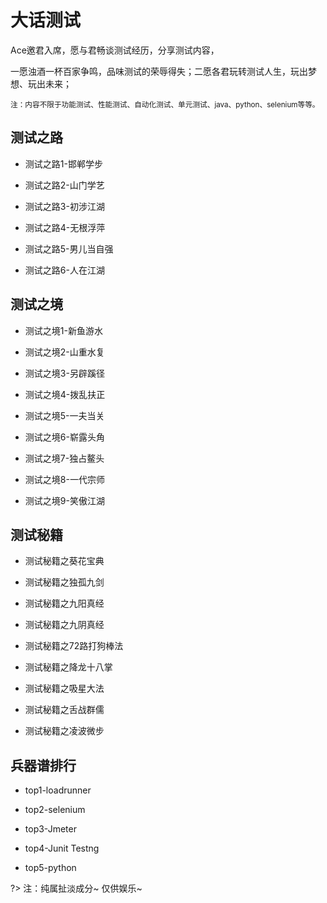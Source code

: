 # 大话测试

Ace邀君入席，愿与君畅谈测试经历，分享测试内容，

一愿浊酒一杯百家争鸣，品味测试的荣辱得失；二愿各君玩转测试人生，玩出梦想、玩出未来；

<small>注：内容不限于功能测试、性能测试、自动化测试、单元测试、java、python、selenium等等。</small>

## 测试之路

- 测试之路1-邯郸学步

- 测试之路2-山门学艺

- 测试之路3-初涉江湖

- 测试之路4-无根浮萍

- 测试之路5-男儿当自强

- 测试之路6-人在江湖

## 测试之境

- 测试之境1-新鱼游水

- 测试之境2-山重水复

-  测试之境3-另辟蹊径

- 测试之境4-拨乱扶正

- 测试之境5-一夫当关

- 测试之境6-崭露头角

- 测试之境7-独占鳌头

- 测试之境8-一代宗师

- 测试之境9-笑傲江湖

## 测试秘籍

- 测试秘籍之葵花宝典

- 测试秘籍之独孤九剑

- 测试秘籍之九阳真经

- 测试秘籍之九阴真经

- 测试秘籍之72路打狗棒法

- 测试秘籍之降龙十八掌

- 测试秘籍之吸星大法

- 测试秘籍之舌战群儒

- 测试秘籍之凌波微步

## 兵器谱排行

- top1-loadrunner

- top2-selenium

- top3-Jmeter

- top4-Junit Testng

- top5-python

?> 注：纯属扯淡成分~ 仅供娱乐~
